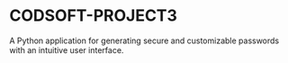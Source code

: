 # CODSOFT-PROJECT3
A Python application for generating secure and customizable passwords with an intuitive user interface.

